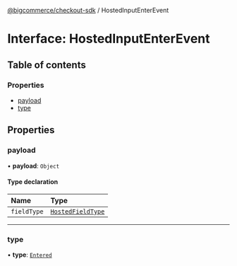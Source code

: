 [@bigcommerce/checkout-sdk](../README.md) / HostedInputEnterEvent

# Interface: HostedInputEnterEvent

## Table of contents

### Properties

- [payload](HostedInputEnterEvent.md#payload)
- [type](HostedInputEnterEvent.md#type)

## Properties

### payload

• **payload**: `Object`

#### Type declaration

| Name | Type |
| :------ | :------ |
| `fieldType` | [`HostedFieldType`](../enums/HostedFieldType.md) |

___

### type

• **type**: [`Entered`](../enums/HostedInputEventType.md#entered)
